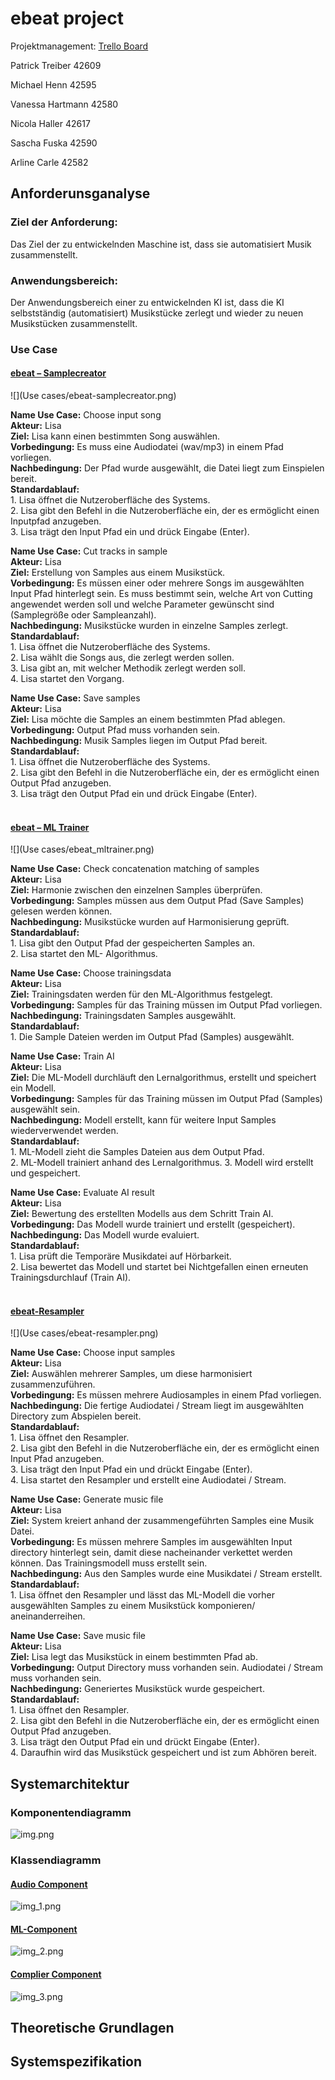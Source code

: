 # <h1>ebeat project</h1>
Projektmanagement: [Trello Board](https://trello.com/b/HYG7tuaq/tech-lab) 

<p>Patrick Treiber 42609</p>
<p>Michael Henn 42595 </p>
<p>Vanessa Hartmann 42580 </p>
<p>Nicola Haller 42617 </p>
<p>Sascha Fuska 42590 </p>
<p>Arline Carle 42582 </p>

## <h2> Anforderunsganalyse </h2>
### <h3> Ziel der Anforderung: </h3>
Das Ziel der zu entwickelnden Maschine ist, dass sie automatisiert Musik zusammenstellt.

### <h3> Anwendungsbereich:  </h3>

Der Anwendungsbereich einer zu entwickelnden KI ist, dass die KI selbstständig (automatisiert) Musikstücke zerlegt und wieder zu neuen Musikstücken zusammenstellt.  


### <h3>Use Case   </h3> 

<U><h4> ebeat – Samplecreator </h4></U>
![](Use cases/ebeat-samplecreator.png)

**Name Use Case:** Choose input song<br>
**Akteur:** Lisa<br>
**Ziel:** Lisa kann einen bestimmten Song auswählen.<br>
**Vorbedingung:** Es muss eine Audiodatei (wav/mp3) in einem Pfad vorliegen.<br> 
**Nachbedingung:** Der Pfad wurde ausgewählt, die Datei liegt zum Einspielen bereit.<br> 
**Standardablauf:** <br>1. Lisa öffnet die Nutzeroberfläche des Systems.<br> 2. Lisa gibt den Befehl in die Nutzeroberfläche ein, der es ermöglicht einen Inputpfad anzugeben.<br> 3. Lisa trägt den Input Pfad ein und drück Eingabe (Enter).  

**Name Use Case:** Cut tracks in sample<br>
**Akteur:** Lisa<br>
**Ziel:** Erstellung von Samples aus einem Musikstück.<br> 
**Vorbedingung:** Es müssen einer oder mehrere Songs im ausgewählten Input Pfad hinterlegt sein. Es muss bestimmt sein, welche Art von Cutting angewendet werden soll und welche Parameter gewünscht sind (Samplegröße oder Sampleanzahl).<br>
**Nachbedingung:** Musikstücke wurden in einzelne Samples zerlegt.<br> 
**Standardablauf:**<br> 1. Lisa öffnet die Nutzeroberfläche des Systems.<br> 2. Lisa wählt die Songs aus, die zerlegt werden sollen.<br> 3. Lisa gibt an, mit welcher Methodik zerlegt werden soll.<br> 4. Lisa startet den Vorgang.<br>

**Name Use Case:** Save samples<br> 
**Akteur:** Lisa<br>
**Ziel:** Lisa möchte die Samples an einem bestimmten Pfad ablegen.<br>
**Vorbedingung:** Output Pfad muss vorhanden sein.<br>
**Nachbedingung:** Musik Samples liegen im Output Pfad bereit.<br>
**Standardablauf:**<br> 1. Lisa öffnet die Nutzeroberfläche des Systems.<br> 2. Lisa gibt den Befehl in die Nutzeroberfläche ein, der es ermöglicht einen Output Pfad anzugeben.<br> 3. Lisa trägt den Output Pfad ein und drück Eingabe (Enter). 
<br>
<br>

 #### <h4><U> ebeat – ML Trainer </h4></U>
![](Use cases/ebeat_mltrainer.png)

**Name Use Case:** Check concatenation matching of samples<br>
**Akteur:** Lisa <br>
**Ziel:** Harmonie zwischen den einzelnen Samples überprüfen. <br>
**Vorbedingung:**  Samples müssen aus dem Output Pfad (Save Samples) gelesen werden können.<br> 
**Nachbedingung:** Musikstücke wurden auf Harmonisierung geprüft. <br>
**Standardablauf:**<br> 1. Lisa gibt den Output Pfad der gespeicherten Samples an.<br>  2. Lisa startet den ML- Algorithmus. <br>

**Name Use Case:** Choose trainingsdata <br>
**Akteur:** Lisa <br>
**Ziel:** Trainingsdaten werden für den ML-Algorithmus festgelegt.<br> 
**Vorbedingung:** Samples für das Training müssen im Output Pfad vorliegen. <br>
**Nachbedingung:** Trainingsdaten Samples ausgewählt. <br> 
**Standardablauf:**<br> 1. Die Sample Dateien werden im Output Pfad (Samples) ausgewählt.<br> 

**Name Use Case:** Train AI <br>
**Akteur:** Lisa <br>
**Ziel:** Die ML-Modell durchläuft den Lernalgorithmus, erstellt und speichert ein Modell. <br>
**Vorbedingung:**  Samples für das Training müssen im Output Pfad (Samples) ausgewählt sein. <br>
**Nachbedingung:** Modell erstellt, kann für weitere Input Samples wiederverwendet werden.<br>
**Standardablauf:** <br>1. ML-Modell zieht die Samples Dateien aus dem Output Pfad.<br> 2. ML-Modell trainiert anhand des Lernalgorithmus. 3. Modell wird erstellt und gespeichert. 

**Name Use Case:** Evaluate AI result <br>
**Akteur:** Lisa <br>
**Ziel:** Bewertung des erstellten Modells aus dem Schritt Train AI. <br>
**Vorbedingung:**  Das Modell wurde trainiert und erstellt (gespeichert). <br>
**Nachbedingung:**  Das Modell wurde evaluiert. <br>
**Standardablauf:** <br>1. Lisa prüft die Temporäre Musikdatei auf Hörbarkeit.<br> 2. Lisa bewertet das Modell und startet bei Nichtgefallen einen erneuten Trainingsdurchlauf (Train AI). 
<br>
<br>


#### <h4><U> ebeat-Resampler </h4></U>
![](Use cases/ebeat-resampler.png)

**Name Use Case:** Choose input samples <br>
**Akteur:** Lisa <br>
**Ziel:** Auswählen mehrerer Samples, um diese harmonisiert zusammenzuführen. <br>
**Vorbedingung:**  Es müssen mehrere Audiosamples in einem Pfad vorliegen. <br>
**Nachbedingung:** Die fertige Audiodatei / Stream liegt im ausgewählten Directory zum Abspielen bereit. <br>
**Standardablauf:** <br>1. Lisa öffnet den Resampler.<br> 2. Lisa gibt den Befehl in die Nutzeroberfläche ein, der es ermöglicht einen Input Pfad anzugeben.<br> 3. Lisa trägt den Input Pfad ein und drückt Eingabe (Enter).<br> 4. Lisa startet den Resampler und erstellt eine Audiodatei / Stream.<br> 


**Name Use Case:** Generate music file <br>
**Akteur:** Lisa<br> 
**Ziel:** System kreiert anhand der zusammengeführten Samples eine Musik Datei.<br> 
**Vorbedingung:**  Es müssen mehrere Samples im ausgewählten Input directory hinterlegt sein, damit diese nacheinander verkettet werden können. Das Trainingsmodell muss erstellt sein. <br>
**Nachbedingung:** Aus den Samples wurde eine Musikdatei / Stream erstellt. <br>
**Standardablauf:**<br> 1. Lisa öffnet den Resampler und lässt das ML-Modell die vorher ausgewählten Samples zu einem Musikstück komponieren/ aneinanderreihen.<br> 


**Name Use Case:** Save music file <br>
**Akteur:** Lisa<br>
**Ziel:** Lisa legt das Musikstück in einem bestimmten Pfad ab. <br>
**Vorbedingung:** Output Directory muss vorhanden sein. Audiodatei / Stream muss vorhanden sein. <br>
**Nachbedingung:** Generiertes Musikstück wurde gespeichert. <br>
**Standardablauf:**<br> 1. Lisa öffnet den Resampler. <br>2. Lisa gibt den Befehl in die Nutzeroberfläche ein, der es ermöglicht einen Output Pfad anzugeben.<br>3. Lisa trägt den Output Pfad ein und drückt Eingabe (Enter). <br>4. Daraufhin wird das Musikstück gespeichert und ist zum Abhören bereit. <br>
## <h2> Systemarchitektur</h2>
### <h3>Komponentendiagramm  </h3>
![img.png](img.png)
### <h3>Klassendiagramm  </h3>
#### <h4><U> Audio Component </h4></U>
![img_1.png](img_1.png)
#### <h4><U> ML-Component </h4></U>
![img_2.png](img_2.png)
#### <h4><U> Complier Component </h4></U>
![img_3.png](img_3.png)
## <h2>Theoretische Grundlagen</h2>

## <h2> Systemspezifikation</h2>


